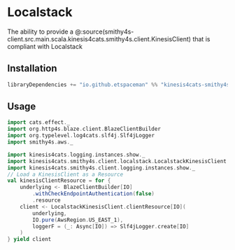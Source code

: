 # Localstack

The ability to provide a @:source(smithy4s-client.src.main.scala.kinesis4cats.smithy4s.client.KinesisClient) that is compliant with Localstack

## Installation

```scala
libraryDependencies += "io.github.etspaceman" %% "kinesis4cats-smithy4s-client-localstack" % "@VERSION@"
```

## Usage

```scala mdoc:compile-only
import cats.effect._
import org.http4s.blaze.client.BlazeClientBuilder
import org.typelevel.log4cats.slf4j.Slf4jLogger
import smithy4s.aws._

import kinesis4cats.logging.instances.show._
import kinesis4cats.smithy4s.client.localstack.LocalstackKinesisClient
import kinesis4cats.smithy4s.client.logging.instances.show._
// Load a KinesisClient as a Resource
val kinesisClientResource = for {
    underlying <- BlazeClientBuilder[IO]
        .withCheckEndpointAuthentication(false)
        .resource
    client <- LocalstackKinesisClient.clientResource[IO](
        underlying,
        IO.pure(AwsRegion.US_EAST_1),
        loggerF = (_: Async[IO]) => Slf4jLogger.create[IO]
    )
} yield client
```
